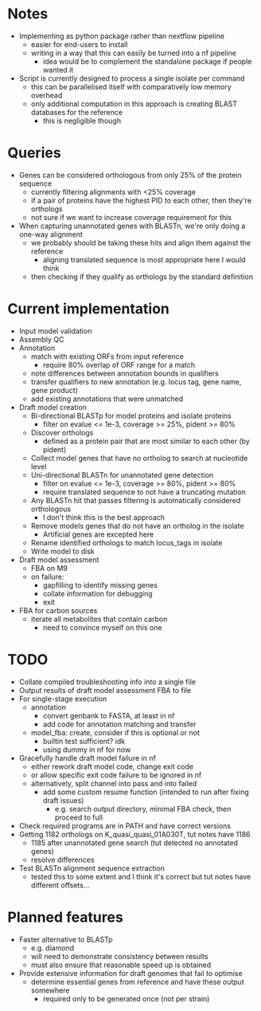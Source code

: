 # Notes
* Implementing as python package rather than nextflow pipeline
    - easier for end-users to install
    - writing in a way that this can easily be turned into a nf pipeline
        - idea would be to complement the standalone package if people wanted it
* Script is currently designed to process a single isolate per command
    - this can be parallelised itself with comparatively low memory overhead
    - only additional computation in this approach is creating BLAST databases for the reference
        - this is negligible though


# Queries
* Genes can be considered orthologous from only 25% of the protein sequence
    - currently filtering alignments with <25% coverage
    - if a pair of proteins have the highest PID to each other, then they're orthologs
    - not sure if we want to increase coverage requirement for this
* When capturing unannotated genes with BLASTn, we're only doing a one-way alignment
    - we probably should be taking these hits and align them against the reference
        - aligning translated sequence is most appropriate here I would think
    - then checking if they qualify as orthologs by the standard definition


# Current implementation
* Input model validation
* Assembly QC
* Annotation
    - match with existing ORFs from input reference
        - require 80% overlap of ORF range for a match
    - note differences between annotation bounds in qualifiers
    - transfer qualifiers to new annotation (e.g. locus tag, gene name, gene product)
    - add existing annotations that were unmatched
* Draft model creation
    - Bi-directional BLASTp for model proteins and isolate proteins
        - filter on evalue <= 1e-3, coverage >= 25%, pident >= 80%
    - Discover orthologs
        - defined as a protein pair that are most similar to each other (by pident)
    - Collect model genes that have no ortholog to search at nucleotide level
    - Uni-directional BLASTn for unannotated gene detection
        - filter on evalue <= 1e-3, coverage >= 80%, pident >= 80%
        - require translated sequence to not have a truncating mutation
    - Any BLASTn hit that passes filtering is automatically considered orthologous
        - I don't think this is the best approach
    - Remove models genes that do not have an ortholog in the isolate
        - Artificial genes are excepted here
    - Rename identified orthologs to match locus\_tags in isolate
    - Write model to disk
* Draft model assessment
    - FBA on M9
    - on failure:
        - gapfilling to identify missing genes
        - collate information for debugging
        - exit
* FBA for carbon sources
    - iterate all metabolites that contain carbon
        - need to convince myself on this one


# TODO
* Collate compiled troubleshooting info into a single file
* Output results of draft model assessment FBA to file
* For single-stage execution
    - annotation
        - convert genbank to FASTA, at least in nf
        - add code for annotation matching and transfer
    - model\_fba: create, consider if this is optional or not
        - builtin test sufficient? idk
        - using dummy in nf for now
* Gracefully handle draft model failure in nf
    - either rework draft model code, change exit code
    - or allow specific exit code failure to be ignored in nf
    - alternatively, split channel into pass and into failed
        - add some custom resume function (intended to run after fixing draft issues)
            - e.g. search output directory, minimal FBA check, then proceed to full
* Check required programs are in PATH and have correct versions
* Getting 1182 orthologs on K\_quasi\_quasi\_01A030T, tut notes have 1186
    - 1185 after unannotated gene search (tut detected no annotated genes)
    - resolve differences
* Test BLASTn alignment sequence extraction
    - tested this to some extent and I think it's correct but tut notes have different offsets...


# Planned features
* Faster alternative to BLASTp
    - e.g. diamond
    - will need to demonstrate consistency between results
    - must also ensure that reasonable speed up is obtained
* Provide extensive information for draft genomes that fail to optimise
    - determine essential genes from reference and have these output somewhere
        - required only to be generated once (not per strain)
